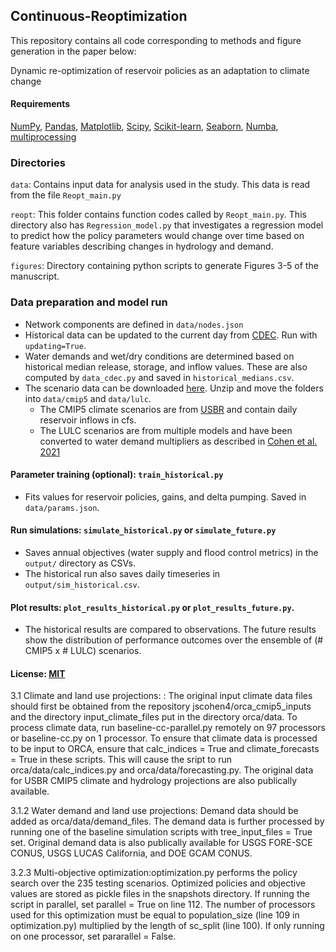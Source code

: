 ## Continuous-Reoptimization
This repository contains all code corresponding to methods and figure generation in the paper below:

Dynamic re-optimization of reservoir policies as an adaptation to climate change

#### Requirements
[NumPy](https://numpy.org/), [Pandas](https://pandas.pydata.org/), [Matplotlib](https://matplotlib.org/), [Scipy](https://scipy.org/), [Scikit-learn](https://scikit-learn.org/stable/), [Seaborn](https://seaborn.pydata.org/), [Numba](https://numba.pydata.org/),  [multiprocessing](https://docs.python.org/3/library/multiprocessing.html)

### Directories

``data``: Contains input data for analysis used in the study. This data is read from the file ``Reopt_main.py``

``reopt``: This folder contains function codes called by ``Reopt_main.py``. This directory also has ``Regression_model.py`` that investigates a regression model to predict how the policy parameters would change over time based on feature variables describing changes in hydrology and demand.

``figures``: Directory containing python scripts to generate Figures 3-5 of the manuscript.

### Data preparation and model run
* Network components are defined in `data/nodes.json`
* Historical data can be updated to the current day from [CDEC](https://cdec.water.ca.gov/). Run with `updating=True`.
* Water demands and wet/dry conditions are determined based on historical median release, storage, and inflow values. These are also computed by `data_cdec.py` and saved in `historical_medians.csv`. 
* The scenario data can be downloaded [here](https://www.dropbox.com/s/gmgujninm02l0e8/scenario_data.zip?dl=1). Unzip and move the folders into `data/cmip5` and `data/lulc`. 
  - The CMIP5 climate scenarios are from [USBR](https://gdo-dcp.ucllnl.org/downscaled_cmip_projections/dcpInterface.html#About) and contain daily reservoir inflows in cfs. 
  - The LULC scenarios are from multiple models and have been converted to water demand multipliers as described in [Cohen et al. 2021](https://agupubs.onlinelibrary.wiley.com/doi/abs/10.1029/2021WR030433)

#### Parameter training (optional): `train_historical.py`
* Fits values for reservoir policies, gains, and delta pumping. Saved in `data/params.json`.

#### Run simulations: `simulate_historical.py` or `simulate_future.py`
* Saves annual objectives (water supply and flood control metrics) in the `output/` directory as CSVs.
* The historical run also saves daily timeseries in `output/sim_historical.csv`.

#### Plot results: `plot_results_historical.py` or `plot_results_future.py`.
* The historical results are compared to observations. The future results show the distribution of performance outcomes over the ensemble of (# CMIP5 x # LULC) scenarios.

#### License: [MIT](LICENSE.md)

3.1 Climate and land use projections: : The original input climate data files should first be obtained from the repository jscohen4/orca_cmip5_inputs and the directory input_climate_files put in the directory orca/data. To process climate data, run baseline-cc-parallel.py remotely on 97 processors or baseline-cc.py on 1 processor. To ensure that climate data is processed to be input to ORCA, ensure that calc_indices = True and climate_forecasts = True in these scripts. This will cause the sript to run orca/data/calc_indices.py and orca/data/forecasting.py. The original data for USBR CMIP5 climate and hydrology projections are also publically available.

3.1.2 Water demand and land use projections: Demand data should be added as orca/data/demand_files. The demand data is further processed by running one of the baseline simulation scripts with tree_input_files = True set. Original demand data is also publically available for USGS FORE-SCE CONUS, USGS LUCAS California, and DOE GCAM CONUS.

3.2.3 Multi-objective optimization:optimization.py performs the policy search over the 235 testing scenarios. Optimized policies and objective values are stored as pickle files in the snapshots directory. If running the script in parallel, set parallel = True on line 112. The number of processors used for this optimization must be equal to population_size (line 109 in optimization.py) multiplied by the length of sc_split (line 100). If only running on one processor, set pararallel = False.
